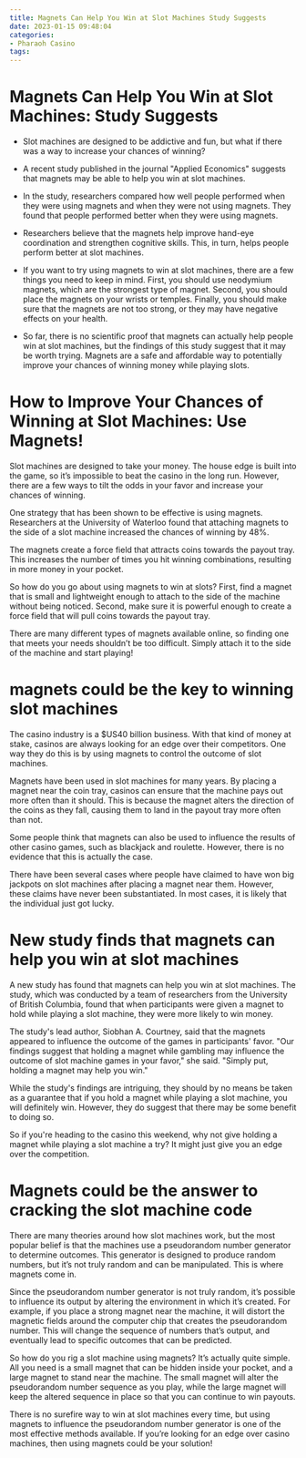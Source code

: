 ```yaml
---
title: Magnets Can Help You Win at Slot Machines Study Suggests
date: 2023-01-15 09:48:04
categories:
- Pharaoh Casino
tags:
---
```



#  Magnets Can Help You Win at Slot Machines: Study Suggests

- Slot machines are designed to be addictive and fun, but what if there was a way to increase your chances of winning?

- A recent study published in the journal "Applied Economics" suggests that magnets may be able to help you win at slot machines.

- In the study, researchers compared how well people performed when they were using magnets and when they were not using magnets. They found that people performed better when they were using magnets.

- Researchers believe that the magnets help improve hand-eye coordination and strengthen cognitive skills. This, in turn, helps people perform better at slot machines.

- If you want to try using magnets to win at slot machines, there are a few things you need to keep in mind. First, you should use neodymium magnets, which are the strongest type of magnet. Second, you should place the magnets on your wrists or temples. Finally, you should make sure that the magnets are not too strong, or they may have negative effects on your health.

- So far, there is no scientific proof that magnets can actually help people win at slot machines, but the findings of this study suggest that it may be worth trying. Magnets are a safe and affordable way to potentially improve your chances of winning money while playing slots.

#  How to Improve Your Chances of Winning at Slot Machines: Use Magnets!

Slot machines are designed to take your money. The house edge is built into the game, so it’s impossible to beat the casino in the long run. However, there are a few ways to tilt the odds in your favor and increase your chances of winning.

One strategy that has been shown to be effective is using magnets. Researchers at the University of Waterloo found that attaching magnets to the side of a slot machine increased the chances of winning by 48%.

The magnets create a force field that attracts coins towards the payout tray. This increases the number of times you hit winning combinations, resulting in more money in your pocket.

So how do you go about using magnets to win at slots? First, find a magnet that is small and lightweight enough to attach to the side of the machine without being noticed. Second, make sure it is powerful enough to create a force field that will pull coins towards the payout tray.

There are many different types of magnets available online, so finding one that meets your needs shouldn’t be too difficult. Simply attach it to the side of the machine and start playing!

#  magnets could be the key to winning slot machines

The casino industry is a $US40 billion business. With that kind of money at stake, casinos are always looking for an edge over their competitors. One way they do this is by using magnets to control the outcome of slot machines.

Magnets have been used in slot machines for many years. By placing a magnet near the coin tray, casinos can ensure that the machine pays out more often than it should. This is because the magnet alters the direction of the coins as they fall, causing them to land in the payout tray more often than not.

Some people think that magnets can also be used to influence the results of other casino games, such as blackjack and roulette. However, there is no evidence that this is actually the case.

There have been several cases where people have claimed to have won big jackpots on slot machines after placing a magnet near them. However, these claims have never been substantiated. In most cases, it is likely that the individual just got lucky.

#  New study finds that magnets can help you win at slot machines

A new study has found that magnets can help you win at slot machines. The study, which was conducted by a team of researchers from the University of British Columbia, found that when participants were given a magnet to hold while playing a slot machine, they were more likely to win money.

The study's lead author, Siobhan A. Courtney, said that the magnets appeared to influence the outcome of the games in participants' favor. "Our findings suggest that holding a magnet while gambling may influence the outcome of slot machine games in your favor," she said. "Simply put, holding a magnet may help you win."

While the study's findings are intriguing, they should by no means be taken as a guarantee that if you hold a magnet while playing a slot machine, you will definitely win. However, they do suggest that there may be some benefit to doing so.

So if you're heading to the casino this weekend, why not give holding a magnet while playing a slot machine a try? It might just give you an edge over the competition.

#  Magnets could be the answer to cracking the slot machine code

There are many theories around how slot machines work, but the most popular belief is that the machines use a pseudorandom number generator to determine outcomes. This generator is designed to produce random numbers, but it’s not truly random and can be manipulated. This is where magnets come in.

Since the pseudorandom number generator is not truly random, it’s possible to influence its output by altering the environment in which it’s created. For example, if you place a strong magnet near the machine, it will distort the magnetic fields around the computer chip that creates the pseudorandom number. This will change the sequence of numbers that’s output, and eventually lead to specific outcomes that can be predicted.

So how do you rig a slot machine using magnets? It’s actually quite simple. All you need is a small magnet that can be hidden inside your pocket, and a large magnet to stand near the machine. The small magnet will alter the pseudorandom number sequence as you play, while the large magnet will keep the altered sequence in place so that you can continue to win payouts.

There is no surefire way to win at slot machines every time, but using magnets to influence the pseudorandom number generator is one of the most effective methods available. If you’re looking for an edge over casino machines, then using magnets could be your solution!